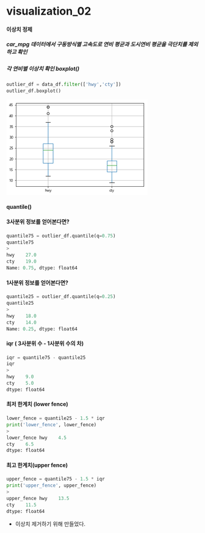 # visualization_02

#### 이상치 정제

##### car_mpg 데이터에서 구동방식별 고속도로 연비 평균과 도시연비 평균을 극단치를 제외하고 확인

##### 각 연비별 이상치 확인 boxplot()

```python
outlier_df = data_df.filter(['hwy','cty'])
outlier_df.boxplot()
```

![vi24](./img/vi24.png)

#### quantile()

#### 3사분위 정보를 얻어본다면?

```python
quantile75 = outlier_df.quantile(q=0.75)
quantile75
>
hwy    27.0
cty    19.0
Name: 0.75, dtype: float64
```

#### 1사분위 정보를 얻어본다면?

```python
quantile25 = outlier_df.quantile(q=0.25)
quantile25
>
hwy    18.0
cty    14.0
Name: 0.25, dtype: float64
```

#### iqr ( 3사분위 수 - 1사분위 수의 차)

```python
iqr = quantile75 - quantile25
iqr
>
hwy    9.0
cty    5.0
dtype: float64
```

#### 최저 한계치 (lower fence)

```python
lower_fence = quantile25 - 1.5 * iqr
print('lower_fence', lower_fence)
>
lower_fence hwy    4.5
cty    6.5
dtype: float64
```

#### 최고 한계치(upper fence)

```python
upper_fence = quantile75 - 1.5 * iqr
print('upper_fence', upper_fence)
>
upper_fence hwy    13.5
cty    11.5
dtype: float64
```

- 이상치 제거하기 위해 만들었다. 